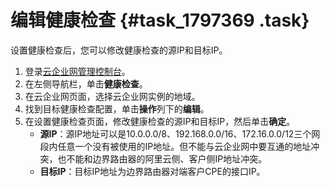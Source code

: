 # 编辑健康检查 {#task_1797369 .task}

设置健康检查后，您可以修改健康检查的源IP和目标IP。

1.  登录[云企业网管理控制台](https://cen.console.aliyun.com/)。
2.  在左侧导航栏，单击**健康检查**。
3.  在云企业网页面，选择云企业网实例的地域。
4.  找到目标健康检查配置，单击**操作**列下的**编辑**。
5.  在设置健康检查页面，修改健康检查的源IP和目标IP，然后单击**确定**。 
    -   **源IP**：源IP地址可以是10.0.0.0/8、192.168.0.0/16、172.16.0.0/12三个网段内任意一个没有被使用的IP地址。但不能与云企业网中要互通的地址冲突，也不能和边界路由器的阿里云侧、客户侧IP地址冲突。
    -   **目标IP**：目标IP地址为边界路由器对端客户CPE的接口IP。

